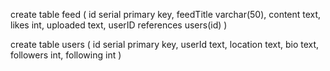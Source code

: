 create table feed (
    id serial primary key,
    feedTitle varchar(50),
    content text,
    likes int,
    uploaded text,
    userID references users(id)
)

create table users (
    id serial primary key,
    userId text,
    location text,
    bio text,
    followers int,
    following int
)